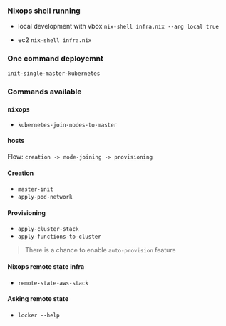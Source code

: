 ### Nixops shell running

* local development with vbox
`nix-shell infra.nix --arg local true`

* ec2
`nix-shell infra.nix`

### One command deployemnt
`init-single-master-kubernetes`

### Commands available 

### `nixops`
* `kubernetes-join-nodes-to-master`

#### hosts
Flow: `creation -> node-joining -> provisioning`

#### Creation
* `master-init`
* `apply-pod-network`

#### Provisioning 
* `apply-cluster-stack`
* `apply-functions-to-cluster`
> There is a chance to enable `auto-provision` feature

#### Nixops remote state infra
* `remote-state-aws-stack`

#### Asking remote state
* `locker --help`